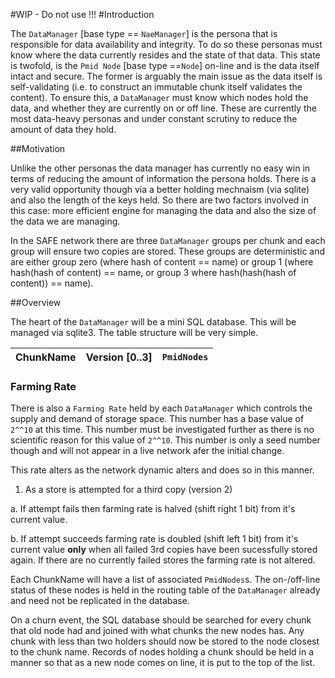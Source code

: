 #WIP - Do not use !!!
#Introduction

The `DataManager` [base type == `NaeManager`] is the persona that is responsible for data availability and integrity. To do so these personas must know where the data currently resides and the state of that data. This state is twofold, is the `Pmid Node` [base type ==`Node`] on-line and is the data itself intact and secure. The former is arguably the main issue as the data itself is self-validating (i.e. to construct an immutable chunk itself validates the content). To ensure this, a `DataManager` must know which nodes hold the data, and whether they are currently on or off line. These are currently the most data-heavy personas and under constant scrutiny to reduce the amount of data they hold.

##Motivation

Unlike the other personas the data manager has currently no easy win in terms of reducing the amount of information the persona holds. There is a very valid opportunity though via a better holding mechnaism (via sqlite) and also the length of the keys held. So there are two factors involved in this case: more efficient engine for managing the data and also the size of the data we are managing.

In the SAFE network there are three `DataManager` groups per chunk and each group will ensure two copies are stored. These groups are deterministic and are either group zero (where hash of content == name) or group 1 (where hash(hash of content) == name, or group 3 where hash(hash(hash of content)) == name).

##Overview

The heart of the `DataManager` will be a mini SQL database. This will be managed via sqlite3. The table structure will be very simple.

| ChunkName | Version [0..3]| `PmidNodes`    |
| --------- | --------------- | --------------|

### Farming Rate

There is also a `Farming Rate` held by each `DataManager` which controls the supply and demand of storage space. This number has a base value of `2^^10` at this time. This number must be investigated further as there is no scientific reason for this value of `2^^10`. This number is only a seed number though and will not appear in a live network afer the initial change.

This rate alters as the network dynamic alters and does so in this manner.

1. As a store is attempted for a third copy (version 2)

  a. If attempt fails then farming rate is halved (shift right 1 bit) from it's current value.

  b. If attempt succeeds farming rate is doubled (shift left 1 bit) from it's current value **only** when all failed 3rd copies have been sucessfully stored again. If there are no currently failed stores the farming rate is not altered.

Each ChunkName will have a list of associated `PmidNodes`s. The on-/off-line status of these nodes is held in the routing table of the `DataManager` already and need not be replicated in the database.

On a churn event, the SQL database should be searched for every chunk that old node had and joined with what chunks the new nodes has. Any chunk with less than two holders should now be stored to the node closest to the chunk name.
Records of nodes holding a chunk should be held in a manner so that as a new node comes on line, it is put to the top of the list.

